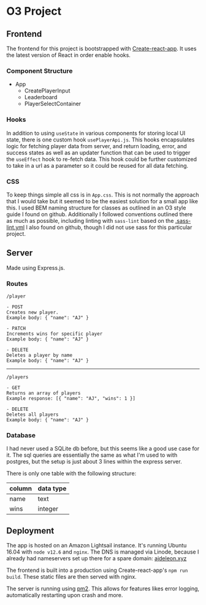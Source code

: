 # O3 Project

## Frontend

The frontend for this project is bootstrapped with [Create-react-app](https://github.com/facebook/create-react-app). It uses the latest version of React in order enable hooks.

### Component Structure
- App
  - CreatePlayerInput
  - Leaderboard
  - PlayerSelectContainer

### Hooks
In addition to using `useState` in various components for storing local UI state, there is one custom hook `usePlayerApi.js`. This hooks encapsulates logic for fetching player data from server, and return loading, error, and success states as well as an updater function that can be used to trigger the `useEffect` hook to re-fetch data. This hook could be further customized to take in a url as a parameter so it could be reused for all data fetching.

### CSS
To keep things simple all css is in `App.css`. This is not normally the approach that I would take but it seemed to be the easiest solution for a small app like this. I used BEM naming structure for classes as outlined in an O3 style guide I found on github. Additionally I followed conventions outlined there as much as possible, including linting with `sass-lint` based on the [.sass-lint.yml](https://github.com/o3world/o3w-frontend-guidelines/blob/master/.sass-lint.yml) I also found on github, though I did not use sass for this particular project.


## Server

Made using Express.js.

### Routes

```
/player
```
```
- POST
Creates new player.
Example body: { "name": "AJ" }

- PATCH
Increments wins for specific player
Example body: { "name": "AJ" }

- DELETE
Deletes a player by name
Example body: { "name": "AJ" }
```
---
```
/players
```
```
- GET
Returns an array of players
Example response: [{ "name": "AJ", "wins": 1 }]

- DELETE
Deletes all players
Example body: { "name": "AJ" }
```

### Database

I had never used a SQLite db before, but this seems like a good use case for it. The sql queries are essentially the same as what I'm used to with postgres, but the setup is just about 3 lines within the express server.

There is only one table with the following structure:

| column | data type |
|--------|-----------|
| name   | text      |
| wins   | integer   |

## Deployment

The app is hosted on an Amazon Lightsail instance. It's running Ubuntu 16.04 with `node v12.6` and `nginx`. The DNS is managed via Linode, because I already had nameservers set up there for a spare domain: [ajdeleon.xyz](ajdeleon.xyz)

The frontend is built into a production using Create-react-app's `npm run build`. These static files are then served with nginx.

The server is running using [pm2](http://pm2.keymetrics.io/). This allows for features likes error logging, automatically restarting upon crash and more.
